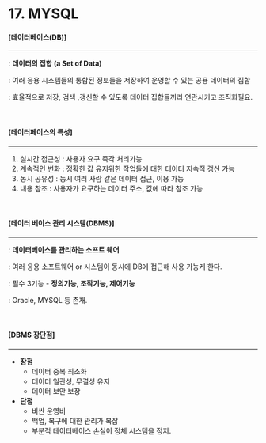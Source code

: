 # 17. MYSQL

#### [데이터베이스(DB)]

----

: **데이터의 집합 (a Set of Data)**

: 여러 응용 시스템들의 통합된 정보들을 저장하여 운영할 수 있는 공용 데이터의 집합

: 효율적으로 저장, 검색 ,갱신할 수 있도록 데이터 집합들끼리 연관시키고 조직화필요.

<br>

#### [데이터페이스의 특성]

----

1. 실시간 접근성 : 사용자 요구 즉각 처리가능
2. 계속적인 변화 : 정확한 값 유지위한 작업들에 대한 데이터 지속적 갱신 가능
3. 동시 공유성 : 동시 여러 사람 같은 데이터 접근, 이용 가능
4. 내용 참조 : 사용자가 요구하는 데이터 주소, 값에 따라 참조 가능

<br>

#### [데이터 베이스 관리 시스템(DBMS)]

----

: **데이터베이스를 관리하는 소프트 웨어**

: 여러 응용 소프트웨어 or 시스템이 동시에 DB에 접근해 사용 가능케 한다.

: 필수 3기능 - **정의기능, 조작기능, 제어기능**

: Oracle, MYSQL 등 존재.

<br>

#### [DBMS 장단점]

----

- **장점**
  - 데이터 중복 최소화
  - 데이터 일관성, 무결성 유지
  - 데이터 보안 보장
- **단점**
  - 비싼 운영비
  - 백업, 복구에 대한 관리가 복잡
  - 부분적 데이터베이스 손실이 정체 시스템을 정지.